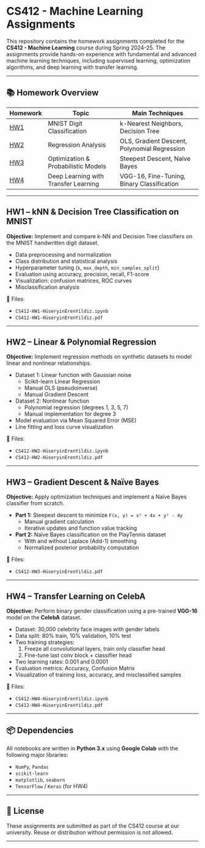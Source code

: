 # CS412 - Machine Learning Assignments

This repository contains the homework assignments completed for the **CS412 - Machine Learning** course during Spring 2024-25. The assignments provide hands-on experience with fundamental and advanced machine learning techniques, including supervised learning, optimization algorithms, and deep learning with transfer learning.

---

## 📚 Homework Overview

| Homework | Topic | Main Techniques |
|----------|-------|------------------|
| [HW1](#hw1---knn--decision-tree-classification-on-mnist) | MNIST Digit Classification | k-Nearest Neighbors, Decision Tree |
| [HW2](#hw2---linear--polynomial-regression) | Regression Analysis | OLS, Gradient Descent, Polynomial Regression |
| [HW3](#hw3---gradient-descent--naïve-bayes) | Optimization & Probabilistic Models | Steepest Descent, Naïve Bayes |
| [HW4](#hw4---transfer-learning-on-celeba) | Deep Learning with Transfer Learning | VGG-16, Fine-Tuning, Binary Classification |

---

## HW1 – kNN & Decision Tree Classification on MNIST

**Objective:** Implement and compare k-NN and Decision Tree classifiers on the MNIST handwritten digit dataset.

- Data preprocessing and normalization
- Class distribution and statistical analysis
- Hyperparameter tuning (`k`, `max_depth`, `min_samples_split`)
- Evaluation using accuracy, precision, recall, F1-score
- Visualization: confusion matrices, ROC curves
- Misclassification analysis

📁 Files:  
- `CS412-HW1-HüseryinErenYildiz.ipynb`  
- `CS412-HW1-HüseryinErenYildiz.pdf`

---

## HW2 – Linear & Polynomial Regression

**Objective:** Implement regression methods on synthetic datasets to model linear and nonlinear relationships.

- Dataset 1: Linear function with Gaussian noise  
  - Scikit-learn Linear Regression  
  - Manual OLS (pseudoinverse)  
  - Manual Gradient Descent  
- Dataset 2: Nonlinear function  
  - Polynomial regression (degrees 1, 3, 5, 7)  
  - Manual implementation for degree 3
- Model evaluation via Mean Squared Error (MSE)
- Line fitting and loss curve visualization

📁 Files:  
- `CS412-HW2-HüseryinErenYildiz.ipynb`  
- `CS412-HW2-HüseryinErenYildiz.pdf`

---

## HW3 – Gradient Descent & Naïve Bayes

**Objective:** Apply optimization techniques and implement a Naïve Bayes classifier from scratch.

- **Part 1:** Steepest descent to minimize `F(x, y) = x² + 4x + y² - 4y`
  - Manual gradient calculation
  - Iterative updates and function value tracking
- **Part 2:** Naïve Bayes classification on the PlayTennis dataset
  - With and without Laplace (Add-1) smoothing
  - Normalized posterior probability computation

📁 Files:  
- `CS412-HW3-HüseryinErenYildiz.pdf`

---

## HW4 – Transfer Learning on CelebA

**Objective:** Perform binary gender classification using a pre-trained **VGG-16** model on the **CelebA** dataset.

- Dataset: 30,000 celebrity face images with gender labels
- Data split: 80% train, 10% validation, 10% test
- Two training strategies:
  1. Freeze all convolutional layers, train only classifier head
  2. Fine-tune last conv block + classifier head
- Two learning rates: 0.001 and 0.0001
- Evaluation metrics: Accuracy, Confusion Matrix
- Visualization of training loss, accuracy, and misclassified samples

📁 Files:  
- `CS412-HW4-HüseryinErenYildiz.ipynb`  
- `CS412-HW4-HüseryinErenYildiz.pdf`

---

## 📦 Dependencies

All notebooks are written in **Python 3.x** using **Google Colab** with the following major libraries:

- `NumPy`, `Pandas`
- `scikit-learn`
- `matplotlib`, `seaborn`
- `TensorFlow` / `Keras` (for HW4)

---

## 🧾 License

These assignments are submitted as part of the CS412 course at our university. Reuse or distribution without permission is not allowed.

---

